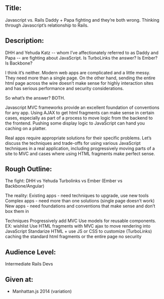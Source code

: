 ## Title:
Javascript vs. Rails
Daddy + Papa fighting and they’re both wrong.  Thinking through Javascript’s relationship to Rails.

## Description:  
DHH and Yehuda Katz -- whom I’ve affectionately referred to as Daddy and Papa -- are fighting about JavaScript. Is TurboLinks the answer? Is Ember? Is Backbone?

I think it’s neither.  Modern web apps are complicated and a little messy.  They need more than a single page.  On the other hand, sending the entire html page across the wire doesn’t make sense for highly interaction sites and has serious performance and security considerations.

So what’s the answer? BOTH.

Javascript MVC frameworks provide an excellent foundation of conventions for any app.  Using AJAX to get html fragments can make sense in certain cases, especially as part of a process to move logic from the backend to the frontend. Pushing some display logic to JavaScript can hand you caching on a platter.

Real apps require appropriate solutions for their specific problems.  Let’s discuss the techniques and trade-offs for using various JavaScript techniques in a real application, including progressively moving parts of a site to MVC and cases where using HTML fragments make perfect sense.

## Rough Outline:

The fight: 
DHH vs Yehuda 
Turbolinks vs Ember
(Ember vs Backbone/Angular)

The reality:
Existing apps - need techniques to upgrade, use new tools
Complex apps - need more than one solutions (single page doesn’t work)
New apps - need foundations and conventions that make sense and don’t box them in

Techniques
Progressively add MVC 
Use models for reusable components. EX: wishlist
Use HTML fragments with MVC ajax to move rendering into JavaScript
Standarize HTML + use JS or CSS to customize (TurboLinks)
caching the standard html fragments or the entire page
no security


## Audience Level: 
Intermediate Rails Devs

## Given at:

* Manhattan.js 2014 (variation)



